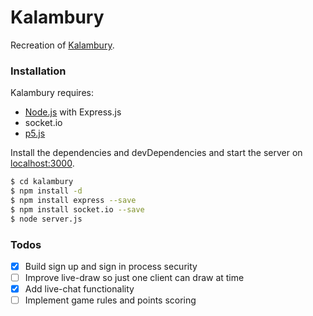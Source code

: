 # Kalambury 
Recreation of [Kalambury](https://www.kurnik.pl/kalambury/).

### Installation

Kalambury requires:
 - [Node.js](https://nodejs.org/) with Express.js
 - socket.io
 - [p5.js](http://p5js.org/)

Install the dependencies and devDependencies and start the server on [localhost:3000](http://localhost:3000/).

```sh
$ cd kalambury
$ npm install -d
$ npm install express --save
$ npm install socket.io --save
$ node server.js
```
### Todos

 - [x] Build sign up and sign in process security
 - [ ] Improve live-draw so just one client can draw at time
 - [x] Add live-chat functionality
 - [ ] Implement game rules and points scoring